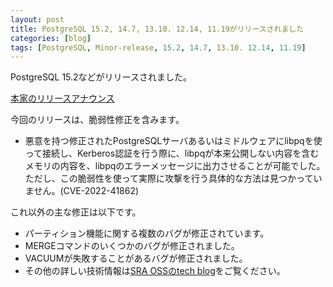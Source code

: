 ```yaml
---
layout: post
title: PostgreSQL 15.2, 14.7, 13.10. 12.14, 11.19がリリースされました
categories: [blog]
tags: [PostgreSQL, Minor-release, 15.2, 14.7, 13.10. 12.14, 11.19]
---
```

PostgreSQL 15.2などがリリースされました。

[本家のリリースアナウンス](https://www.postgresql.org/about/news/postgresql-152-147-1310-1214-and-1119-released-2592/)

今回のリリースは、脆弱性修正を含みます。

- 悪意を持つ修正されたPostgreSQLサーバあるいはミドルウェアにlibpqを使って接続し、Kerberos認証を行う際に、libpqが本来公開しない内容を含むメモリの内容を、libpqのエラーメッセージに出力させることが可能でした。ただし、この脆弱性を使って実際に攻撃を行う具体的な方法は見つかっていません。(CVE-2022-41862)

これ以外の主な修正は以下です。

- パーティション機能に関する複数のバグが修正されています。
- MERGEコマンドのいくつかのバグが修正されました。
- VACUUMが失敗することがあるバグが修正されました。
- その他の詳しい技術情報は[SRA OSSのtech blog](https://www.sraoss.co.jp/tech-blog/)をご覧ください。
